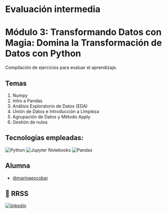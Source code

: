 # Evaluación intermedia 
# Módulo 3: Transformando Datos con Magia: Domina la Transformación de Datos con Python

Compilación de ejercicios para evaluar el aprendizaje. 

## Temas

1. Numpy
2. Intro a Pandas
3. Análisis Exploratorio de Datos (EDA)
4. Unión de Datos e Introducción a Limpieza
5. Agrupación de Datos y Método Apply
6. Gestión de nulos

## Tecnologías empleadas:
![Python](https://img.shields.io/badge/Python-3.9.7-3776AB?style=flat&logo=python&logoColor=%23ffffff&labelColor=%233776AB)
![Jupyter Notebooks](https://img.shields.io/badge/Jupyter-Notebooks-F37626?style=flat&logo=jupyter&logoColor=%23ffffff&labelColor=%23F37626)
![Pandas](https://img.shields.io/badge/Pandas-150458?style=flat&logo=pandas&labelColor=%23150458)

## Alumna

- [@marinaescobar](https://www.github.com/marinaescobar)


## 🔗 RRSS
[![linkedin](https://img.shields.io/badge/linkedin-0A66C2?style=for-the-badge&logo=linkedin&logoColor=white)](https://www.linkedin.com/in/marinaescobarperez/)

